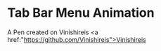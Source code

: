 # Tab Bar Menu Animation

A Pen created on Vinishireis <a href:"https://github.com/Vinishireis">Vinishireis</a>

